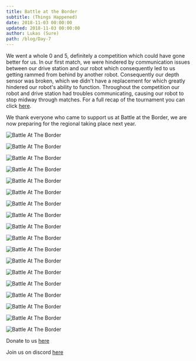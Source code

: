 ```yaml
---
title: Battle at the Border
subtitle: (Things Happened)
date: 2018-11-03 00:00:00
updated: 2018-11-03 00:00:00
author: Lukas (Sure)
path: /blog/Day-7
---
```

We went a whole 0 and 5, definitely a competition which could have gone better for us. In our first match, we
were hindered by communication issues between our drive station and our robot which consequently led to us
getting rammed from behind by another robot. Consequently our depth sensor was broken, which we didn't have a
replacement for which greatly hindered our robot's ability to function. Throughout
the competition our robot and drive station had troubles communicating, causing our robot to stop midway
through matches. For a full recap of the tournament you can click <a href = "https://www.thebluealliance.com/event/2018cabb">here</a>.

We thank everyone who came to support us at Battle at the Border, we are now preparing for the
regional taking place next year.

![Battle At The Border](/images/battle-At-The-Border/5733.jpg)

![Battle At The Border](/images/battle-At-The-Border/5734.jpg)

![Battle At The Border](/images/battle-At-The-Border/IMG_20181020_073801530.jpg)

![Battle At The Border](/images/battle-At-The-Border/IMG_20181020_080601627.jpg)

![Battle At The Border](/images/battle-At-The-Border/thing1.jpg)

![Battle At The Border](/images/battle-At-The-Border/thing2.jpg)

![Battle At The Border](/images/battle-At-The-Border/thing3.jpg)

![Battle At The Border](/images/battle-At-The-Border/thing4.jpg)

![Battle At The Border](/images/battle-At-The-Border/thing5.jpg)

![Battle At The Border](/images/battle-At-The-Border/thing6.jpg)

![Battle At The Border](/images/battle-At-The-Border/thing7.jpg)

![Battle At The Border](/images/battle-At-The-Border/thing8.jpg)

![Battle At The Border](/images/battle-At-The-Border/thing9.jpg)

![Battle At The Border](/images/battle-At-The-Border/thing10.jpg)

![Battle At The Border](/images/battle-At-The-Border/thing11.jpg)

![Battle At The Border](/images/battle-At-The-Border/thing12.jpg)

![Battle At The Border](/images/battle-At-The-Border/thing13.jpg)

![Battle At The Border](/images/battle-At-The-Border/thing14.jpg)

Donate to us <a href="https://thefoundationoflajollahigh.formstack.com/forms/academic_robotics_team">here</a>

Join us on discord <a href="https://discordapp.com/invite/RshDdxa">here</a>
